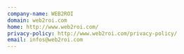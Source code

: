 ```yaml
---
company-name: WEB2ROI
domain: web2roi.com
home: http://www.web2roi.com/
privacy-policy: http://www.web2roi.com/privacy-policy/
email: infos@web2roi.com
---
```




